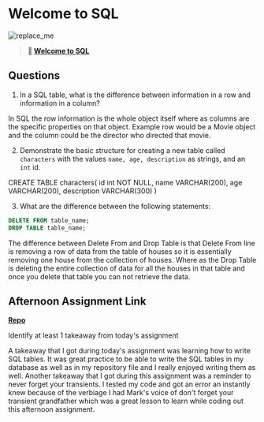 # Welcome to SQL

![replace_me](https://codeworks.blob.core.windows.net/public/assets/img/illustrations/placeholder.svg)

> **📖 [Welcome to SQL](https://codeworksacademy.com/fs-student-guide/resources/wk11/01-MySQL-GettingStarted)**

## Questions

1. In a SQL table, what is the difference between information in a row and information in a column?

In SQL the row information is the whole object itself where as columns are the specific properties on that object. Example row would be a Movie object and the column could be the director who directed that movie.

2. Demonstrate the basic structure for creating a new table called `characters` with the values `name, age, description` as strings, and an `int` id.

CREATE TABLE characters(
    id int NOT NULL,
    name VARCHAR(200),
    age VARCHAR(200),
    description VARCHAR(300)
)

3. What are the difference between the following statements: 
```sql
DELETE FROM table_name;
DROP TABLE table_name;
```
The difference between Delete From and Drop Table is that Delete From line is removing a row of data from the table of houses so it is essentially removing one house from the collection of houses. Where as the Drop Table is deleting the entire collection of data for all the houses in that table and once you delete that table you can not retrieve the data.

## Afternoon Assignment Link

**[Repo](https://github.com/TylerRice27/KnightsTale)**

Identify at least 1 takeaway from today's assignment

A takeaway that I got during today's assignment was learning how to write SQL tables. It was great practice to be able to write the SQL tables in my database as well as in my repository file and I really enjoyed writing them as well. Another takeaway that I got during this assignment was a reminder to never forget your transients. I tested my code and got an error an instantly knew because of the verbiage I had Mark's voice of don't forget your transient grandfather which was a great lesson to learn while coding out this afternoon assignment.